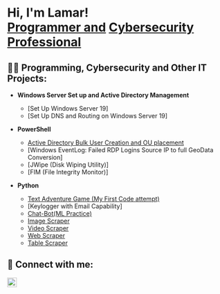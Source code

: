 <h1>Hi, I'm Lamar! <br/><a href="https://github.com/Lamarhg20">Programmer and</a> <a href="www.linkedin.com/in/lamar-gardner-391383232/">Cybersecurity Professional</a>

<h2>👨‍💻 Programming, Cybersecurity and Other IT Projects:</h2>

- <b>Windows Server Set up and Active Directory Management</b>
  - [Set Up Windows Server 19]
  - [Set Up DNS and Routing on Windows Server 19]

- <b>PowerShell</b>
  - [Active Directory Bulk User Creation and OU placement](https://github.com/Lamarhg20/AD_Automation)
  - [Windows EventLog: Failed RDP Logins Source IP to full GeoData Conversion]
  - [JWipe (Disk Wiping Utility)]
  - [FIM (File Integrity Monitor)]
  
- <b>Python</b>
  - [Text Adventure Game (My First Code attempt)](https://github.com/Lamarhg20/Text_Adventure)
  - [Keylogger with Email Capability]
  - [Chat-Bot(ML Practice)](https://github.com/Lamarhg20/Chat_bot)
  - [Image Scraper](https://github.com/Lamarhg20/Image_Scrapper)
  - [Video Scraper](https://github.com/Lamarhg20/Video_Scrapper)
  - [Web Scraper](https://github.com/Lamarhg20/Web_Scraper)
  - [Table Scraper](https://github.com/Lamarhg20/Table_Scraper)



<h2> 🤳 Connect with me:</h2>

[<img align="left" alt="LamarGardner | LinkedIn" width="22px" src="https://cdn.jsdelivr.net/npm/simple-icons@v3/icons/linkedin.svg" />][linkedin]



[linkedin]: www.linkedin.com/in/lamar-gardner-391383232

<!--


Here are some ideas to get you started:

- 🔭 I’m currently working on ...
- 🌱 I’m currently learning ...
- 👯 I’m looking to collaborate on ...
- 🤔 I’m looking for help with ...
- 💬 Ask me about ...
- 📫 How to reach me: ...
- 😄 Pronouns: ...
- ⚡ Fun fact: ...
-->
